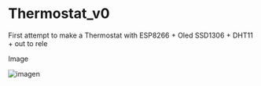 # Thermostat_v0
First attempt to make a Thermostat with ESP8266 + Oled SSD1306 + DHT11 + out to rele

Image

![imagen](https://user-images.githubusercontent.com/36004163/44203738-63e1d400-a150-11e8-8d61-8fd384b04565.jpg)
